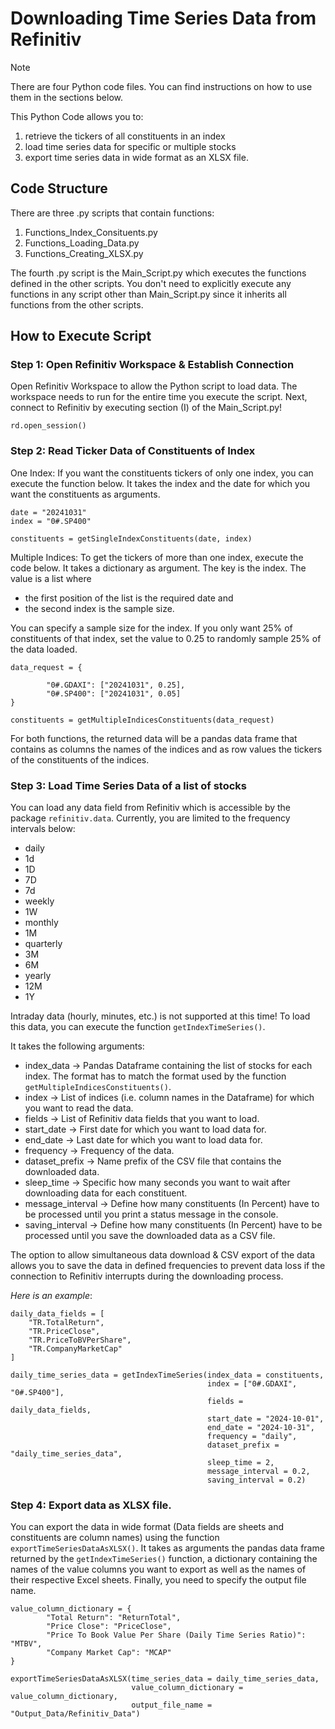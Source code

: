 # Downloading Time Series Data from Refinitiv

> [!NOTE]
> There are four Python code files. You can find instructions on how to use them in the sections below.

This Python Code allows you to:

1. retrieve the tickers of all constituents in an index
2. load time series data for specific or multiple stocks
3. export time series data in wide format as an XLSX file.

## Code Structure

There are three .py scripts that contain functions:

1. Functions_Index_Consituents.py
2. Functions_Loading_Data.py
3. Functions_Creating_XLSX.py

The fourth .py script is the Main_Script.py which executes the functions defined in the other scripts. 
You don't need to explicitly execute any functions in any script other than Main_Script.py since it inherits all functions from the other scripts. 

## How to Execute Script

### Step 1: Open Refinitiv Workspace & Establish Connection

Open Refinitiv Workspace to allow the Python script to load data. The workspace needs to run for the entire time you execute the script. 
Next, connect to Refinitiv by executing section (I) of the Main_Script.py!

```
rd.open_session() 
```

### Step 2: Read Ticker Data of Constituents of Index

One Index:
If you want the constituents tickers of only one index, you can execute the function below. It takes the index and the date for which you want the constituents as arguments. 

```
date = "20241031"
index = "0#.SP400"

constituents = getSingleIndexConstituents(date, index)
```

Multiple Indices:
To get the tickers of more than one index, execute the code below. It takes a dictionary as argument. The key is the index. The value is a list where 

- the first position of the list is the required date and
- the second index is the sample size.

You can specify a sample size for the index. If you only want 25% of constituents of that index, set the value to 0.25 to randomly sample 25% of the data loaded. 

```
data_request = {
    
        "0#.GDAXI": ["20241031", 0.25],
        "0#.SP400": ["20241031", 0.05]
}

constituents = getMultipleIndicesConstituents(data_request)
```

For both functions, the returned data will be a pandas data frame that contains as columns the names of the indices and as row values the tickers of the constituents of the indices. 

### Step 3: Load Time Series Data of a list of stocks

You can load any data field from Refinitiv which is accessible by the package ```refinitiv.data```. Currently, you are limited to the frequency intervals below:

- daily
- 1d
- 1D
- 7D
- 7d
- weekly
- 1W
- monthly
- 1M
- quarterly
- 3M
- 6M
- yearly
- 12M
- 1Y

Intraday data (hourly, minutes, etc.) is not supported at this time! 
To load this data, you can execute the function ```getIndexTimeSeries()```. 

It takes the following arguments:

- index_data -> Pandas Dataframe containing the list of stocks for each index. The format has to match the format used by the function ```getMultipleIndicesConstituents()```.
- index -> List of indices (i.e. column names in the Dataframe) for which you want to read the data.
- fields -> List of Refinitiv data fields that you want to load.
- start_date -> First date for which you want to load data for.
- end_date -> Last date for which you want to load data for.
- frequency -> Frequency of the data.
- dataset_prefix -> Name prefix of the CSV file that contains the downloaded data. 
- sleep_time -> Specific how many seconds you want to wait after downloading data for each constituent. 
- message_interval -> Define how many constituents (In Percent) have to be processed until you print a status message in the console. 
- saving_interval -> Define how many constituents (In Percent) have to be processed until you save the downloaded data as a CSV file.

The option to allow simultaneous data download & CSV export of the data allows you to save the data in defined frequencies to prevent data loss if the connection to Refinitiv interrupts during the downloading process. 

_Here is an example_:
```
daily_data_fields = [
    "TR.TotalReturn",
    "TR.PriceClose", 
    "TR.PriceToBVPerShare",
    "TR.CompanyMarketCap"
]

daily_time_series_data = getIndexTimeSeries(index_data = constituents, 
                                            index = ["0#.GDAXI", "0#.SP400"], 
                                            fields = daily_data_fields, 
                                            start_date = "2024-10-01", 
                                            end_date = "2024-10-31", 
                                            frequency = "daily", 
                                            dataset_prefix = "daily_time_series_data",
                                            sleep_time = 2, 
                                            message_interval = 0.2,
                                            saving_interval = 0.2)
```

### Step 4: Export data as XLSX file.

You can export the data in wide format (Data fields are sheets and constituents are column names) using the function ```exportTimeSeriesDataAsXLSX()```. It takes as arguments the pandas data frame returned by the ```getIndexTimeSeries()``` function, a dictionary containing the names of the value columns you want to export as well as the names of their respective Excel sheets. Finally, you need to specify the output file name. 

```
value_column_dictionary = {
        "Total Return": "ReturnTotal",
        "Price Close": "PriceClose",
        "Price To Book Value Per Share (Daily Time Series Ratio)": "MTBV",
        "Company Market Cap": "MCAP"
}

exportTimeSeriesDataAsXLSX(time_series_data = daily_time_series_data, 
                           value_column_dictionary = value_column_dictionary, 
                           output_file_name = "Output_Data/Refinitiv_Data")
```
